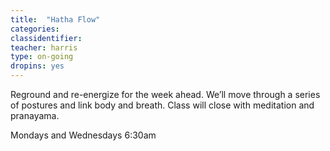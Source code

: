 ```yaml
---
title:  "Hatha Flow"
categories: 
classidentifier:
teacher: harris
type: on-going
dropins: yes
---
```

Reground and re-energize for the week ahead. We’ll move through a series of postures and link body and breath. Class will close with meditation and pranayama.

Mondays and Wednesdays 6:30am
